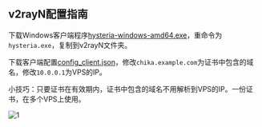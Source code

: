 
## v2rayN配置指南

下载Windows客户端程序[hysteria-windows-amd64.exe](https://github.com/HyNetwork/hysteria/releases/download/v1.2.2/hysteria-windows-amd64.exe)，重命令为`hysteria.exe`，复制到v2rayN文件夹。

下载客户端配置[config_client.json](https://github.com/chika0801/sing-box-install/blob/main/hysteria/config_client.json)，修改`chika.example.com`为证书中包含的域名，修改`10.0.0.1`为VPS的IP。

小技巧：只要证书在有效期内，证书中包含的域名不用解析到VPS的IP。一份证书，在多个VPS上使用。

![1](https://user-images.githubusercontent.com/88967758/195763557-f9706952-f2fc-466f-9787-bf00d138562d.jpg)
